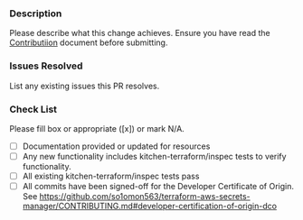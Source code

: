 ### Description

Please describe what this change achieves. Ensure you have read the [Contributiion](https://github.com/so1omon563/terraform-aws-secrets-manager/CONTRIBUTING.md) document before submitting.

### Issues Resolved

List any existing issues this PR resolves.

### Check List
Please fill box or appropriate ([x]) or mark N/A.
- [ ] Documentation provided or updated for resources
- [ ] Any new functionality includes kitchen-terraform/inspec tests to verify functionality.
- [ ] All existing kitchen-terraform/inspec tests pass
- [ ] All commits have been signed-off for the Developer Certificate of Origin. See <https://github.com/so1omon563/terraform-aws-secrets-manager/CONTRIBUTING.md#developer-certification-of-origin-dco>
